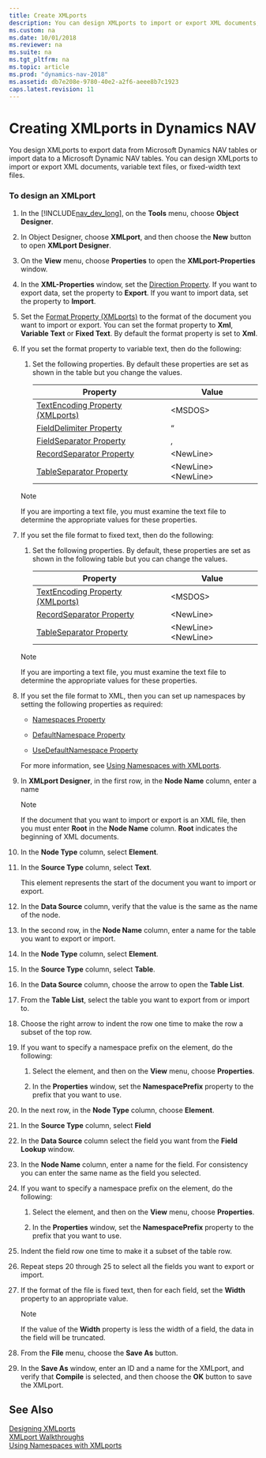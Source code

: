 ```yaml
---
title: Create XMLports 
description: You can design XMLports to import or export XML documents, variable text files, or fixed-width text files. 
ms.custom: na
ms.date: 10/01/2018
ms.reviewer: na
ms.suite: na
ms.tgt_pltfrm: na
ms.topic: article
ms.prod: "dynamics-nav-2018"
ms.assetid: db7e208e-9780-40e2-a2f6-aeee8b7c1923
caps.latest.revision: 11
---
```

# Creating XMLports in Dynamics NAV
You design XMLports to export data from Microsoft Dynamics NAV tables or import data to a Microsoft Dynamic NAV tables. You can design XMLports to import or export XML documents, variable text files, or fixed-width text files.  
  
### To design an XMLport  
  
1.  In the [!INCLUDE[nav_dev_long](includes/nav_dev_long_md.md)], on the **Tools** menu, choose **Object Designer**.  
  
2.  In Object Designer, choose **XMLport**, and then choose the **New** button to open **XMLport Designer**.  
  
3.  On the **View** menu, choose **Properties** to open the **XMLport-Properties** window.  
  
4.  In the **XML-Properties** window, set the [Direction Property](Direction-Property.md). If you want to export data, set the property to **Export**. If you want to import data, set the property to **Import**.  
  
5.  Set the [Format Property \(XMLports\)](Format-Property--XMLports-.md) to the format of the document you want to import or export. You can set the format property to **Xml**, **Variable Text** or **Fixed Text**. By default the format property is set to **Xml**.  
  
6.  If you set the format property to variable text, then do the following:  
  
    1.  Set the following properties. By default these properties are set as shown in the table but you change the values.  
  
        |Property|Value|  
        |--------------|-----------|  
        |[TextEncoding Property \(XMLports\)](TextEncoding-Property--XMLports-.md)|\<MSDOS>|  
        |[FieldDelimiter Property](FieldDelimiter-Property.md)|“|  
        |[FieldSeparator Property](FieldSeparator-Property.md)|,|  
        |[RecordSeparator Property](RecordSeparator-Property.md)|\<NewLine>|  
        |[TableSeparator Property](TableSeparator-Property.md)|\<NewLine>\<NewLine>|  
  
    > [!NOTE]  
    >  If you are importing a text file, you must examine the text file to determine the appropriate values for these properties.  
  
7.  If you set the file format to fixed text, then do the following:  
  
    1.  Set the following properties. By default, these properties are set as shown in the following table but you can change the values.  
  
        |Property|Value|  
        |--------------|-----------|  
        |[TextEncoding Property \(XMLports\)](TextEncoding-Property--XMLports-.md)|\<MSDOS>|  
        |[RecordSeparator Property](RecordSeparator-Property.md)|\<NewLine>|  
        |[TableSeparator Property](TableSeparator-Property.md)|\<NewLine>\<NewLine>|  
  
    > [!NOTE]  
    >  If you are importing a text file, you must examine the text file to determine the appropriate values for these properties.  
  
8.  If you set the file format to XML, then you can set up namespaces by setting the following properties as required:  
  
    -   [Namespaces Property](Namespaces-Property.md)  
  
    -   [DefaultNamespace Property](DefaultNamespace-Property.md)  
  
    -   [UseDefaultNamespace Property](UseDefaultNamespace-Property.md)  
  
     For more information, see [Using Namespaces with XMLports](Using-Namespaces-with-XMLports.md).  
  
9. In **XMLport Designer**, in the first row, in the **Node Name** column, enter a name  
  
    > [!NOTE]  
    >  If the document that you want to import or export is an XML file, then you must enter **Root** in the **Node Name** column. **Root** indicates the beginning of XML documents.  
  
10. In the **Node Type** column, select **Element**.  
  
11. In the **Source Type** column, select **Text**.  
  
     This element represents the start of the document you want to import or export.  
  
12. In the **Data Source** column, verify that the value is the same as the name of the node.  
  
13. In the second row, in the **Node Name** column, enter a name for the table you want to export or import.  
  
14. In the **Node Type** column, select **Element**.  
  
15. In the **Source Type** column, select **Table**.  
  
16. In the **Data Source** column, choose the arrow to open the **Table List**.  
  
17. From the **Table List**, select the table you want to export from or import to.  
  
18. Choose the right arrow to indent the row one time to make the row a subset of the top row.  
  
19. If you want to specify a namespace prefix on the element, do the following:  
  
    1.  Select the element, and then on the **View** menu, choose **Properties**.  
  
    2.  In the **Properties** window, set the **NamespacePrefix** property to the prefix that you want to use.  
  
20. In the next row, in the **Node Type** column, choose **Element**.  
  
21. In the **Source Type** column, select **Field**  
  
22. In the **Data Source** column select the field you want from the **Field Lookup** window.  
  
23. In the **Node Name** column, enter a name for the field. For consistency you can enter the same name as the field you selected.  
  
24. If you want to specify a namespace prefix on the element, do the following:  
  
    1.  Select the element, and then on the **View** menu, choose **Properties**.  
  
    2.  In the **Properties** window, set the **NamespacePrefix** property to the prefix that you want to use.  
  
25. Indent the field row one time to make it a subset of the table row.  
  
26. Repeat steps 20 through 25 to select all the fields you want to export or import.  
  
27. If the format of the file is fixed text, then for each field, set the **Width** property to an appropriate value.  
  
    > [!NOTE]  
    >  If the value of the **Width** property is less the width of a field, the data in the field will be truncated.  
  
28. From the **File** menu, choose the **Save As** button.  
  
29. In the **Save As** window, enter an ID and a name for the XMLport, and verify that **Compile** is selected, and then choose the **OK** button to save the XMLport.  
  
## See Also  
 [Designing XMLports](Designing-XMLports.md)   
 [XMLport Walkthroughs](XMLport-Walkthroughs.md)   
 [Using Namespaces with XMLports](Using-Namespaces-with-XMLports.md)
